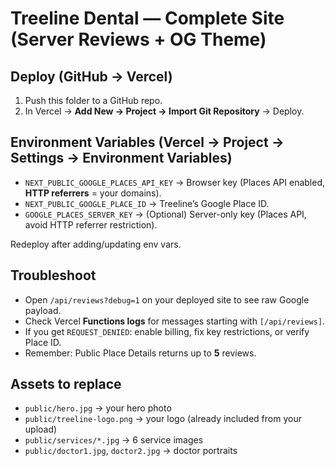 # Treeline Dental — Complete Site (Server Reviews + OG Theme)

## Deploy (GitHub → Vercel)
1) Push this folder to a GitHub repo.
2) In Vercel → **Add New → Project → Import Git Repository** → Deploy.

## Environment Variables (Vercel → Project → Settings → Environment Variables)
- `NEXT_PUBLIC_GOOGLE_PLACES_API_KEY`  → Browser key (Places API enabled, **HTTP referrers** = your domains).
- `NEXT_PUBLIC_GOOGLE_PLACE_ID`        → Treeline’s Google Place ID.
- `GOOGLE_PLACES_SERVER_KEY`           → (Optional) Server-only key (Places API, avoid HTTP referrer restriction).

Redeploy after adding/updating env vars.

## Troubleshoot
- Open `/api/reviews?debug=1` on your deployed site to see raw Google payload.
- Check Vercel **Functions logs** for messages starting with `[/api/reviews]`.
- If you get `REQUEST_DENIED`: enable billing, fix key restrictions, or verify Place ID.
- Remember: Public Place Details returns up to **5** reviews.

## Assets to replace
- `public/hero.jpg`                → your hero photo
- `public/treeline-logo.png`      → your logo (already included from your upload)
- `public/services/*.jpg`         → 6 service images
- `public/doctor1.jpg`, `doctor2.jpg` → doctor portraits
